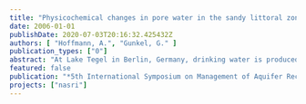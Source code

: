 ```yaml
---
title: "Physicochemical changes in pore water in the sandy littoral zone of Lake Tegel during bank filtration"
date: 2006-01-01
publishDate: 2020-07-03T20:16:32.425432Z
authors: [ "Hoffmann, A.", "Gunkel, G." ]
publication_types: ["0"]
abstract: "At Lake Tegel in Berlin, Germany, drinking water is produced by induced bank filtration. Under such increased infiltration conditions, it is very important to understand the natural purification processes in the upper littoral zone (sediment depth of about 0–30 cm) in order to maintain a high drinking water quality. We therefore analyzed the pore water and measured the redox potential at Lake Tegel regularly to detect fluctuations in the concentrations of physicochemical parameters due to seasonal variations in the redox potential. The redox potential is not only influenced by the biological activity of the interstitial biocoenosis, but also by hydraulic conditions that occasionally produce unsaturated zones leading to an intrusion of gaseous oxygen. The result is an increase in the redox potential, which declines during the summer due to intensive dissimilatory reduction and microbial activity, thus leading to distinctly anaerobic conditions. When this is the case, the oxygen supplied by primary production and bioturbation cannot meet the oxygen demand needed for the mineralization of organic material. Negative redox values (minimal –200 mV) are accompanied by increases in nitrite (max. conc. 150 µg/L) and ammonium levels (max. conc. 0.45 mg/L), while the nitrate concentrations decreased (min. conc. 0.2 mg/L). This indicates that processes such as denitrification and ammonification occur, and that, after depletion of free oxygen reserves, other electron acceptors, such as nitrate and also heavy metal ions (Fe3+), are used."
featured: false
publication: "*5th International Symposium on Management of Aquifer Recharge / IHP-VI, Series on Groundwater*"
projects: ["nasri"]
---
```


